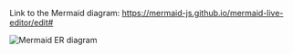 Link to the Mermaid diagram: https://mermaid-js.github.io/mermaid-live-editor/edit#<KEY>

![Mermaid ER diagram](https://www.mermaidchart.com/raw/9df334ea-ba78-4dfa-a3ae-6c0e176b6ad4?theme=dark&version=v0.1&format=svg)